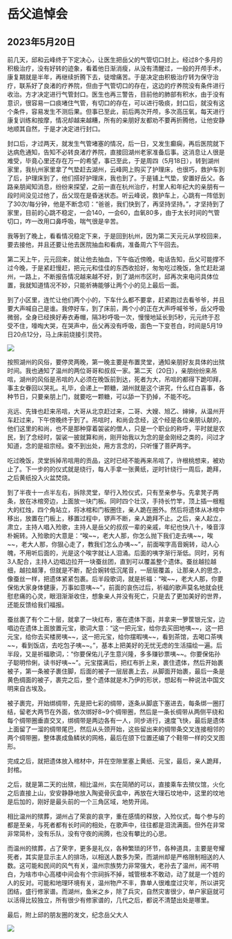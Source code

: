 岳父追悼会
=======================

2023年5月20日
-----------------------

前几天，邱和云峰终于下定决心，让医生把岳父的气管切口封上。经过8个多月的积极治疗，没有好转的迹象，看着他日渐消瘦，从没有清醒过，一般的开颅手术，康复期就是半年，再继续折腾下去，徒增痛苦。于是决定由积极治疗转为保守治疗，联系好了良渚的疗养院，但由于气管切口的存在，这边的疗养院没有条件进行收治。方才决定进行气管封口。医生也再三警告，目前他的肺部有积水，由于没有意识，很容易一口痰堵住气管，有切口的存在，可以进行吸痰，封口后，就没有这个条件，容易发生不测后果。但事已至此，前后两次开颅，多次高压氧，每天进行康复训练和按摩，情况却越来越糟，所有的亲朋好友都劝不要再折腾他，让他安静地顺其自然，于是才决定进行封口。

封口后，才过两天，就发生气管堵塞的情况，后一日，又发生癫痫，再后医院就下达病危通知，告知不必转良渚疗养院，直接回湖州老家准备后事。这消息让人很是难受，毕竟心里还存在万一的希望，事已至此，于是周四（5月18日），转到湖州家里，我杭州家里拿了气垫赶去湖州，云峰网上购买了护理床，也很巧，救护车到了后，护理床到了，他们搭好护理床，我也到了。于是铺上气垫，安置好岳父。各路亲朋闻知消息，纷纷来探望，之前一直在杭州治疗，村里人和年纪大的亲朋有一段时间没见过他了，岳父现在是昏迷状态。听云峰说，救护车上，心跳有一阵低到了30次/每分钟，他是不断念叨：“爸爸，我们快到了，再坚持坚持。”，才坚持到了家里，目前的心跳不稳定，一会140，一会60，血氧80多，由于太长时间的气管切口，咋一改用口鼻呼吸，喘气很是辛苦。

我等到了晚上，看看情况稳定下来，于是回到杭州，因为第二天元元从学校回来，要去接他，并且还要让他去医院抽血和看病，准备周六下午回去。

第二天上午，元元回来，就让他去抽血，下午临近傍晚，电话告知，岳父可能撑不过今晚，于是紧赶慢赶，把元元和佳佳的东西收拾好，匆匆吃过晚饭，急忙赶赴湖州，一路上，不断报告情况越来越不好，到了湖州市区时，邱再次来电问具体位置，我就知道情况不妙，只能祈祷能够让两个小的见上最后一面。

到了小区里，连忙让他们两个小的，下车什么都不要拿，赶紧跑过去看爷爷，并且要大声喊自己是谁。我停好车，到了床前，两个小的正在大声呼喊爷爷，岳父呼吸微弱，全身已经换好寿衣寿帽，隔3秒呼吸一次，慢慢地延长到5秒，元元终于忍受不住，嚎啕大哭，在哭声中，岳父再没有呼吸，面色一下变苍白，时间是5月19日20点12分，马上床前烧接引灵符。

![]({{site.url}}/assets/blog-images/20230520/111.jpg)

按照湖州的风俗，要停灵两晚，第一晚主要是布置灵堂，通知亲朋好友具体的出殡时间。我也通知了温州的两位哥哥和叔叔一家。第二天（20日），亲朋纷纷来吊唁，湖州的风俗是吊唁的人必须在晚饭前到达，死者为大，吊唁的都得下跪叩拜，事主女眷回以哭礼。礼毕，会递上一颗糖，湖州就是这个讲究，什么红白喜事，各种节日，只要亲朋上门，就要吃一颗糖，可以舔一下扔掉，不能不吃。

兆远、先锋也赶来吊唁，大哥从北京赶过来，二哥、大嫂、旭乙、婶婶，从温州开车赶过来，下午傍晚终于到了。吊唁时，和尚会念经，这个经是各位亲朋认献的，他们这里的和尚，也不是那种穿着袈裟的僧人，只是一个职业的称呼，平时就是农民，到了念经时，袈裟一披就算和尚，刚开始我以为念的是金刚经之类的，问过才知道，念的是祖宗经。查不到出处，用方言念的，只听懂了菩萨两字。

吃过晚饭，灵堂拆掉吊唁用的贡品，这时已经不能再来吊唁了，许根桃想来，被劝止了。下一步的的仪式就是绕行，每人手拿一张黄纸，逆时针绕行一周后，跪拜，之后黄纸投入火盆焚烧。

到了半夜十一点半左右，拆除灵堂，举行入殓仪式，只有至亲参与。先拿凳子两条，放在冰棺旁边，上面放一块门板。同时四个壮汉，手持长竹竿，顶上插一根粗大的红烛，四个角站立，将冰棺和门板圈住，亲人跪在圈外。然后将遗体从冰棺中移出，放置在门板上，移置过程中，锣声不断，亲人跪拜不止。之后，亲人起立，肃立，主持人唱入殓歌，主持人是岳父的叔叔一辈的亲戚，年纪也快八十，嗓音淳朴婉转。入殓歌的大意是：“唉\~\~，老大人那，你怎么抛下我们走去咦\~\~，唉\~\~，老大人那，你狠心走了，教我们怎么办咦\~\~”，前面唉字高音婉转，动人心魄，不用听后面的，光是这个唉字就让人泪涌。后面的咦字渐行渐低。同时，另有3人配合，主持人边唱边拉开一块蚕丝团，直到可以覆盖整个遗体。蚕丝越拉越细，越拉越薄，但就是不断，配合婉转低沉尾音，一层层覆盖，让那亲人的思念，像蚕丝一样，把遗体紧紧包裹。后半段歌词，就是祈福：“唉\~\~，老大人那，你要保佑大家身体健康，万事如意咦\~\~”，前面的哀伤过后，祈福的歌声莫名地就会抚慰悲痛的心灵，眼泪渐渐收住，想象亲人并没有死亡，只是去了更加美好的世界，还能反馈给我们福报。

蚕丝裹了有个二十层，就拿了一块红布，塞在遗体下面，并拿来一箩筐银元宝，边唱边在遗体上面放置元宝，歌词大意：“这一把元宝，给你去买田地咦\~\~，这一把元宝，给你去买楼房咦\~\~，这一把元宝，给你摆暇咦\~\~，看到茶馆，去喝口茶咦\~\~，看到饭店，去吃包子咦\~\~。”，基本上把美好的无忧无虑的生活描绘一遍。后半段，又是祈福歌词，：“你要保佑儿子生意兴隆，多多赚钞票咦\~\~。你要保佑孙子聪明伶俐，读书好咦\~\~”。元宝摆满后，把红布折上来，裹住遗体，然后开始裹被子，第一条被子裹住脚，后面的被子一层层裹上去，从脚面开始裹，最后一条是黄色绸面的被子，裹完之后，整个遗体就是木乃伊的形状，想起有一种说法中国文明来自古埃及。

被子裹完，开始绑绸带，先是把七彩的绸带，逐条从脚底下塞进去，每条绑一圈打结，留老大两节在外面，依次绑好8~9个绸带圈，然后是一条长绸带从两侧平绕和每个绸带圈垂直交叉，绑绸带是两边各有一人，同步进行，速度飞快，最后是遗体上面留了一溜的绸带尾巴，然后从头颈开始，这些留出来的绸带条交叉连接相邻的两个绸带圈，整体裹成鱼鳞状的网格，最后在颌下位置还编了个鞋带一样的交叉图形。

完成之后，就把遗体放入棺材中，并在空隙里塞上黄纸、元宝，最后，亲人跪拜，封棺。

之后，就是第二天的出殡，相比温州，实在简陋的可以，直接乘车去殡仪馆，火化之后直接上山，安安静静地放入陶瓷骨灰盒中，再放在大理石坟地中，这里的坟地是后加的，刚好是最头前的一个三角区域，地势开阔。

相比温州的殡葬，湖州占了荣哀的哀字，重在感情的释放，入殓仪式，每个参与的都是至亲，与死者都有长时间的相处，在歌声中，往往都是泪流满面。但外在非常非常简朴，没有乐队，没有守夜的闹腾，也没有攀比的心思。

而温州的殡葬，占了荣字，更多是礼仪，各种繁琐的环节，各种道具，主要是夸耀死者，其实是显示主人的排场，以相送人数多为荣，而湖州却是严格限制相送的人数。这可能和民间的风气有关，温州宗族势力非常强大，老孙去了温州，闹不明白，为啥市中心高楼中间会有个宗祠拆不掉，城管根本不敢动，动了就是一个姓的人的反对。可能和地理环境有关，温州物产不丰，靠单人很难度过灾年，所以讲究团结，盛行修家谱。而湖州，鱼米之乡，除了兵灾，自然灾害很少，单户家庭就可以活得比较独立，所有很少有修家谱的，几代之后，都说不清楚出处是哪里。

最后，附上邱的朋友圈的发文，纪念岳父大人

![]({{site.url}}/assets/blog-images/20230520/123.jpg)
